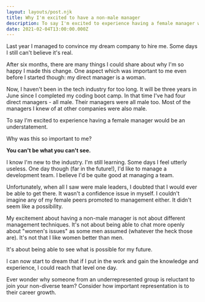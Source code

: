 ```yaml
---
layout: layouts/post.njk
title: Why I'm excited to have a non-male manager
description: To say I'm excited to experience having a female manager would be an understatement. Why was this so important to me? You can't be what you can't see.
date: 2021-02-04T13:00:00.000Z
---
```


Last year I managed to convince my dream company to hire me. Some days I still can't believe it's real.

After six months, there are many things I could share about why I'm so happy I made this change. One aspect which was important to me even before I started though: my direct manager is a woman.

Now, I haven't been in the tech industry for too long. It will be three years in June since I completed my coding boot camp. In that time I've had four direct managers - all male. Their managers were all male too. Most of the managers I knew of at other companies were also male.

To say I'm excited to experience having a female manager would be an understatement.

Why was this so important to me?

**You can't be what you can't see.**

I know I'm new to the industry. I'm still learning. Some days I feel utterly useless. One day though (far in the future!), I'd like to manage a development team. I believe I'd be quite good at managing a team.

Unfortunately, when all I saw were male leaders, I doubted that I would ever be able to get there. It wasn't a confidence issue in myself. I couldn't imagine any of my female peers promoted to management either. It didn't seem like a possibility.

My excitement about having a non-male manager is not about different management techniques. It's not about being able to chat more openly about "women's issues" as some men assumed (whatever the heck those are). It's not that I like women better than men.

It's about being able to see what is possible for my future.

I can now start to dream that if I put in the work and gain the knowledge and experience, I could reach that level one day.

Ever wonder why someone from an underrepresented group is reluctant to join your non-diverse team? Consider how important representation is to their career growth.
